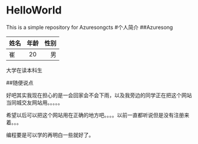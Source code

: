 # HelloWorld
This is a simple repository for Azuresongcts
#个人简介
##Azuresong

| 姓名          | 年龄          |性别   |
| ------------- |:-------------:| -----:|
| 崔            | 20            | 男    |

大学在读本科生

##随便说点

好吧其实我现在担心的是一会回家会不会下雨，以及我旁边的同学正在把这个网站当同城交友网站用。。。。。

希望以后可以把这个网站用在正确的地方吧。。。。以前一直都听说但是没有注册来着。。。

编程要是可以学的再明白一些就好了。
